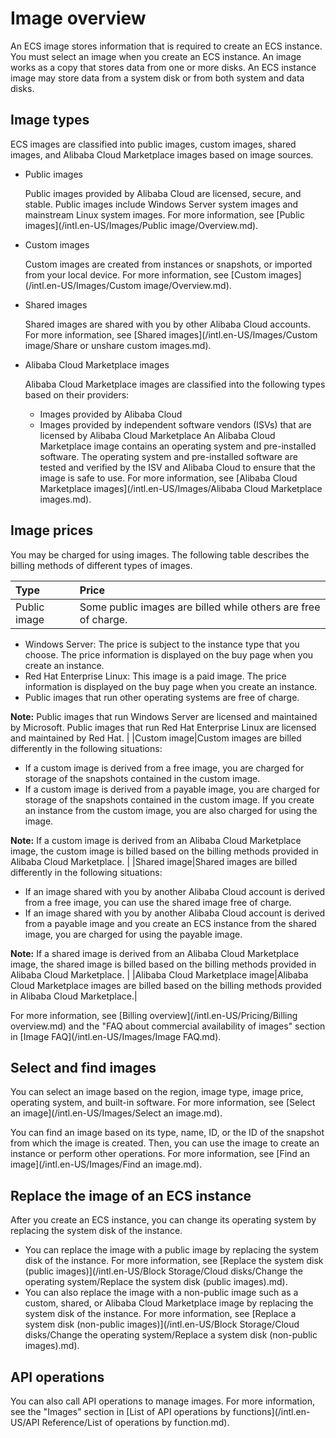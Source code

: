 # Image overview

An ECS image stores information that is required to create an ECS instance. You must select an image when you create an ECS instance. An image works as a copy that stores data from one or more disks. An ECS instance image may store data from a system disk or from both system and data disks.

## Image types

ECS images are classified into public images, custom images, shared images, and Alibaba Cloud Marketplace images based on image sources.

-   Public images

    Public images provided by Alibaba Cloud are licensed, secure, and stable. Public images include Windows Server system images and mainstream Linux system images. For more information, see [Public images](/intl.en-US/Images/Public image/Overview.md).

-   Custom images

    Custom images are created from instances or snapshots, or imported from your local device. For more information, see [Custom images](/intl.en-US/Images/Custom image/Overview.md).

-   Shared images

    Shared images are shared with you by other Alibaba Cloud accounts. For more information, see [Shared images](/intl.en-US/Images/Custom image/Share or unshare custom images.md).

-   Alibaba Cloud Marketplace images

    Alibaba Cloud Marketplace images are classified into the following types based on their providers:

    -   Images provided by Alibaba Cloud
    -   Images provided by independent software vendors \(ISVs\) that are licensed by Alibaba Cloud Marketplace
    An Alibaba Cloud Marketplace image contains an operating system and pre-installed software. The operating system and pre-installed software are tested and verified by the ISV and Alibaba Cloud to ensure that the image is safe to use. For more information, see [Alibaba Cloud Marketplace images](/intl.en-US/Images/Alibaba Cloud Marketplace images.md).


## Image prices

You may be charged for using images. The following table describes the billing methods of different types of images.

|Type|Price|
|:---|:----|
|Public image|Some public images are billed while others are free of charge.

-   Windows Server: The price is subject to the instance type that you choose. The price information is displayed on the buy page when you create an instance.
-   Red Hat Enterprise Linux: This image is a paid image. The price information is displayed on the buy page when you create an instance.
-   Public images that run other operating systems are free of charge.

**Note:** Public images that run Windows Server are licensed and maintained by Microsoft. Public images that run Red Hat Enterprise Linux are licensed and maintained by Red Hat. |
|Custom image|Custom images are billed differently in the following situations:

-   If a custom image is derived from a free image, you are charged for storage of the snapshots contained in the custom image.
-   If a custom image is derived from a payable image, you are charged for storage of the snapshots contained in the custom image. If you create an instance from the custom image, you are also charged for using the image.

**Note:** If a custom image is derived from an Alibaba Cloud Marketplace image, the custom image is billed based on the billing methods provided in Alibaba Cloud Marketplace. |
|Shared image|Shared images are billed differently in the following situations:

-   If an image shared with you by another Alibaba Cloud account is derived from a free image, you can use the shared image free of charge.
-   If an image shared with you by another Alibaba Cloud account is derived from a payable image and you create an ECS instance from the shared image, you are charged for using the payable image.

**Note:** If a shared image is derived from an Alibaba Cloud Marketplace image, the shared image is billed based on the billing methods provided in Alibaba Cloud Marketplace. |
|Alibaba Cloud Marketplace image|Alibaba Cloud Marketplace images are billed based on the billing methods provided in Alibaba Cloud Marketplace.|

For more information, see [Billing overview](/intl.en-US/Pricing/Billing overview.md) and the "FAQ about commercial availability of images" section in [Image FAQ](/intl.en-US/Images/Image FAQ.md).

## Select and find images

You can select an image based on the region, image type, image price, operating system, and built-in software. For more information, see [Select an image](/intl.en-US/Images/Select an image.md).

You can find an image based on its type, name, ID, or the ID of the snapshot from which the image is created. Then, you can use the image to create an instance or perform other operations. For more information, see [Find an image](/intl.en-US/Images/Find an image.md).

## Replace the image of an ECS instance

After you create an ECS instance, you can change its operating system by replacing the system disk of the instance.

-   You can replace the image with a public image by replacing the system disk of the instance. For more information, see [Replace the system disk \(public images\)](/intl.en-US/Block Storage/Cloud disks/Change the operating system/Replace the system disk (public images).md).
-   You can also replace the image with a non-public image such as a custom, shared, or Alibaba Cloud Marketplace image by replacing the system disk of the instance. For more information, see [Replace a system disk \(non-public images\)](/intl.en-US/Block Storage/Cloud disks/Change the operating system/Replace a system disk (non-public images).md).

## API operations

You can also call API operations to manage images. For more information, see the "Images" section in [List of API operations by functions](/intl.en-US/API Reference/List of operations by function.md).

